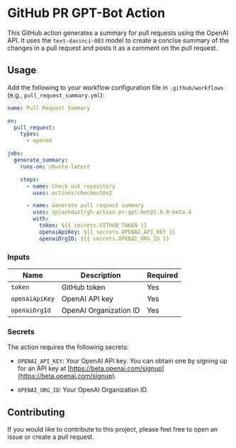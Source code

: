 # GitHub PR GPT-Bot Action

This GitHub action generates a summary for pull requests using the OpenAI API. It uses the `text-davinci-003` model to create a concise summary of the changes in a pull request and posts it as a comment on the pull request.

## Usage

Add the following to your workflow configuration file in `.github/workflows` (e.g., `pull_request_summary.yml`):

```yaml
name: Pull Request Summary

on:
  pull_request:
    types:
      - opened

jobs:
  generate_summary:
    runs-on: ubuntu-latest

    steps:
      - name: Check out repository
        uses: actions/checkout@v2

      - name: Generate pull request summary
        uses: splashdust/gh-action-pr-gpt-bot@1.0.0-beta.4
        with:
          token: ${{ secrets.GITHUB_TOKEN }}
          openaiApiKey: ${{ secrets.OPENAI_API_KEY }}
          openaiOrgID: ${{ secrets.OPENAI_ORG_ID }}
```

### Inputs

| Name           | Description            | Required |
| -------------- | ---------------------- | -------- |
| `token`        | GitHub token           | Yes      |
| `openaiApiKey` | OpenAI API key         | Yes      |
| `openaiOrgId`  | OpenAI Organization ID | Yes      |

### Secrets

The action requires the following secrets:

- `OPENAI_API_KEY`: Your OpenAI API key. You can obtain one by signing up for an API key at [https://beta.openai.com/signup](https://beta.openai.com/signup).

- `OPENAI_ORG_ID`: Your OpenAI Organization ID.

## Contributing

If you would like to contribute to this project, please feel free to open an issue or create a pull request.
